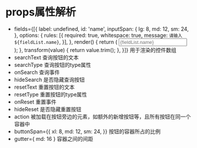 # props属性解析
* fields={[{
  label: undefined,
  id: 'name',
  inputSpan: {
    lg: 8,
    md: 12,
    sm: 24,
  },
  options: {
    rules: [{
      required: true,
      whitespace: true,
      message: `请输入${fieldList.name}`,
    }],
  },
  render() {
    return (
      <Input placeholder={fieldList.name} />
    );
  },
  transform(value) {
    return value.trim();
  },
}]} 用于渲染的控件数组
* searchText 查询按钮的文本
* searchType 查询按钮的type属性
* onSearch 查询事件
* hideSearch 是否隐藏查询按钮
* resetText 重置按钮的文本
* resetType 重置按钮的type属性
* onReset 重置事件
* hideReset 是否隐藏重置按钮
* action 被加载在按钮旁边的元素，如额外的新增按钮等，且所有按钮在同一个容器中
* buttonSpan={{
  xl: 8,
  md: 12,
  sm: 24,
}} 按钮的容器所占的比例
* gutter={ md: 16 } 容器之间的间距
